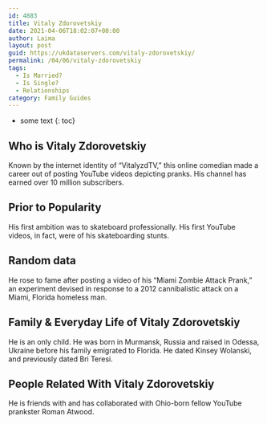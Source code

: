 ```yaml
---
id: 4883
title: Vitaly Zdorovetskiy
date: 2021-04-06T18:02:07+00:00
author: Laima
layout: post
guid: https://ukdataservers.com/vitaly-zdorovetskiy/
permalink: /04/06/vitaly-zdorovetskiy
tags:
  - Is Married?
  - Is Single?
  - Relationships
category: Family Guides
---
```


* some text
{: toc}


## Who is Vitaly Zdorovetskiy
                  
                  
                  
Known by the internet identity of &#8220;VitalyzdTV,&#8221; this online comedian made a career out of posting YouTube videos depicting pranks. His channel has earned over 10 million subscribers. 
                  
              
            
              
            
                
                
                
## Prior to Popularity
                  
                  
                  
His first ambition was to skateboard professionally. His first YouTube videos, in fact, were of his skateboarding stunts. 
                  
              
            
              
            
                
                
                
## Random data
                  
                  
                  
He rose to fame after posting a video of his &#8220;Miami Zombie Attack Prank,&#8221; an experiment devised in response to a 2012 cannibalistic attack on a Miami, Florida homeless man. 
                  
              
            
              
            
                
                
                
## Family & Everyday Life of Vitaly Zdorovetskiy
                  
                  
                  
He is an only child. He was born in Murmansk, Russia and raised in Odessa, Ukraine before his family emigrated to Florida. He dated Kinsey Wolanski, and previously dated Bri Teresi. 
                  
              
            
              
            
                
                
                
## People Related With Vitaly Zdorovetskiy
                  
                  
                  
He is friends with and has collaborated with Ohio-born fellow YouTube prankster Roman Atwood. 
                  
              
            
              
            
                
              
            
              
              
            
            
              
            
          
          
          